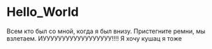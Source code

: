 # Hello_World
Всем кто был со мной, когда я был внизу. Пристегните ремни, мы взлетаем. ИУУУУУУУУУУУУУУУУУУ!!!!
Я хочу кушац
я тоже
